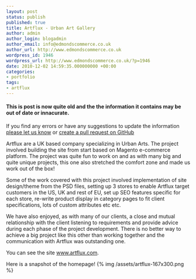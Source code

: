 ```yaml
---
layout: post
status: publish
published: true
title: Artflux - Urban Art Gallery
author: admin
author_login: blogadmin
author_email: info@edmondscommerce.co.uk
author_url: http://www.edmondscommerce.co.uk
wordpress_id: 1946
wordpress_url: http://www.edmondscommerce.co.uk/?p=1946
date: 2010-12-02 14:59:35.000000000 +00:00
categories:
- portfolio
tags:
- artflux
---
```

<div class="oldpost"><h4>This is post is now quite old and the the information it contains may be out of date or innacurate.</h4>
<p>
If you find any errors or have any suggestions to update the information <a href="http://edmondscommerce.github.io/contact-us/index.html">please let us know</a>
or <a href="https://github.com/edmondscommerce/edmondscommerce.github.io">create a pull request on GitHub</a>
</p>
</div>
Artflux are a UK based company specializing in Urban Arts. The project involved building the site from start based on Magento e-commerce platform. The project was quite fun to work on and as with many big and quite unique projects, this one also stretched the comfort zone and made us work out of the box!

Some of the work covered with this project involved implementation of site design/theme from the PSD files, setting up 3 stores to enable Artflux target customers in the US, UK and rest of EU, set up SEO features specific for each store, re-write product display in category pages to fit client specifications, lots of custom attributes etc etc.

We have also enjoyed, as with many of our clients, a close and mutual relationship with the client listening to requirements and provide advice during each phase of the project development. There is no better way to achieve a big project like this other than working together and the communication with Artflux was outstanding one. 

You can see the site <a href="http://www.artflux.com">www.artflux.com</a>.

Here is a snapshot of the homepage!
{% img  /assets/artflux-167x300.png %} 
